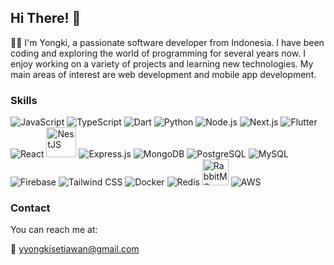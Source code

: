 ## Hi There!  👋

👨‍💻 I'm Yongki, a passionate software developer from Indonesia. I have been coding and exploring the world of programming for several years now. I enjoy working on a variety of projects and learning new technologies. My main areas of interest are web development and mobile app development.
### Skills

<div>
  <img src="https://img.icons8.com/color/48/000000/javascript.png" alt="JavaScript"/>
  <img src="https://img.icons8.com/color/48/000000/typescript.png" alt="TypeScript"/>
  <img src="https://img.icons8.com/color/48/000000/dart.png" alt="Dart"/>
  <img src="https://img.icons8.com/color/48/000000/python.png" alt="Python"/>
  <img src="https://img.icons8.com/color/48/000000/nodejs.png" alt="Node.js"/>
  <img src="https://img.icons8.com/color/48/000000/nextjs.png" alt="Next.js"/>
  <img src="https://img.icons8.com/color/48/000000/flutter.png" alt="Flutter"/>
  <img src="https://img.icons8.com/offices/48/react.png" alt="React"/>
  <img src="https://nestjs.com/img/logo-small.svg" width="48" height="48" alt="NestJS"/>
  <img src="https://img.icons8.com/color/48/000000/express-js.png" alt="Express.js"/>
  <img src="https://img.icons8.com/color/48/000000/mongodb.png" alt="MongoDB"/>
  <img src="https://img.icons8.com/color/48/000000/postgreesql.png" alt="PostgreSQL"/>
  <img src="https://img.icons8.com/color/48/000000/mysql-logo.png" alt="MySQL"/>
  <img src="https://img.icons8.com/color/48/000000/firebase.png" alt="Firebase"/>
  <img src="https://img.icons8.com/color/48/000000/tailwindcss" alt="Tailwind CSS"/>
  <img src="https://img.icons8.com/color/48/000000/docker.png" alt="Docker"/>
  <img src="https://img.icons8.com/color/48/000000/redis.png" alt="Redis"/>
  <img src="https://cdn.worldvectorlogo.com/logos/rabbitmq.svg" width="42" height="42" alt="RabbitMQ"/>
  <img src="https://img.icons8.com/color/48/000000/amazon-web-services.png" alt="AWS"/>
</div>
  
### Contact

You can reach me at:

📧 yyongkisetiawan@gmail.com
